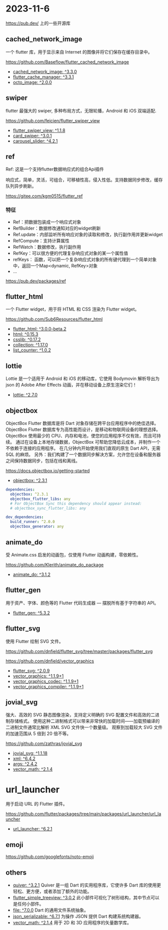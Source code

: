 # 2023-11-6

https://pub.dev/ 上的一些开源库

## cached_network_image

一个 flutter 库，用于显示来自 Internet 的图像并将它们保存在缓存目录中。

https://github.com/Baseflow/flutter_cached_network_image

- [cached_network_image: ^3.3.0](https://pub.dev/packages/cached_network_image)
- [flutter_cache_manager: ^3.3.1](https://pub.dev/packages/flutter_cache_manager)
- [octo_image: ^2.0.0](https://pub.dev/packages/octo_image)

## swiper

flutter 最强大的 swiper, 多种布局方式，无限轮播，Android 和 iOS 双端适配.

https://github.com/feicien/flutter_swiper_view

- [flutter_swiper_view: ^1.1.8](https://pub.dev/packages/flutter_swiper_view)
- [card_swiper: ^3.0.1](https://pub.dev/packages/card_swiper)
- [carousel_slider: ^4.2.1](https://pub.dev/packages/carousel_slider)

## ref

Ref: 这是一个支持flutter数据响应式的组合Api插件

响应式，简单，灵活，可组合，可移植性高，侵入性低。支持数据同步修改，缓存队列异步刷新。

https://gitee.com/kgm0515/flutter_ref

### 特征

- Ref：把数据包装成一个响应式对象
- RefBuilder：数据修改通知对应的widget刷新
- Ref.update：内部监听所有响应对象的读取和修改，执行副作用并更新widget
- RefCompute：支持计算属性
- RefWatch：数据修改，执行副作用
- RefKey：可以很方便的代理复杂响应式对象的某一个属性值
- refKeys： 函数，可以把一个复杂响应式对象的所有键代理到一个简单对象中，返回一个Map<dynamic, RefKey>对象
- ...

https://pub.dev/packages/ref

## flutter_html

一个 Flutter widget，用于将 HTML 和 CSS 渲染为 Flutter widget。

https://github.com/Sub6Resources/flutter_html

- [flutter_html: ^3.0.0-beta.2](https://pub.dev/packages/flutter_html/versions/3.0.0-beta.2)
- [html: ^0.15.3](https://pub.dev/packages/html)
- [csslib: ^0.17.2](https://pub.dev/packages/csslib)
- [collection: ^1.17.0](https://pub.dev/packages/collection)
- [list_counter: ^1.0.2](https://pub.dev/packages/list_counter)

## lottie

Lottie 是一个适用于 Android 和 iOS 的移动库，它使用 Bodymovin 解析导出为 json 的 Adobe After Effects
动画，并在移动设备上原生渲染它们！

- [lottie: ^2.7.0](https://pub.dev/packages/lottie)

## objectbox

ObjectBox Flutter 数据库是将 Dart 对象存储在跨平台应用程序中的绝佳选择。
ObjectBox Flutter 数据库专为高性能而设计，是移动和物联网设备的理想选择。
ObjectBox 使用最少的 CPU、内存和电池，使您的应用程序不仅有效，而且可持续。
通过在设备上本地存储数据，ObjectBox 可帮助您降低云成本，并制作一个不依赖于连接的应用程序。
在几分钟内开始使用我们直观的原生 Dart API，无需 SQL 的麻烦。
另外：我们构建了一个数据同步解决方案，允许您在设备和服务器之间保持数据同步，包括在线和离线。

https://docs.objectbox.io/getting-started

- [objectbox: ^2.3.1](https://pub.dev/packages/objectbox)

```yaml
dependencies:
  objectbox: ^2.3.1
  objectbox_flutter_libs: any
  # For ObjectBox Sync this dependency should appear instead:
  # objectbox_sync_flutter_libs: any

dev_dependencies:
  build_runner: ^2.0.0
  objectbox_generator: any
```

## animate_do

受 Animate.css 启发的动画包，仅使用 Flutter 动画构建，零依赖性。

https://github.com/Klerith/animate_do_package

- [animate_do: ^3.1.2](https://pub.dev/packages/animate_do)

## flutter_gen

用于资产、字体、颜色等的 Flutter 代码生成器 — 摆脱所有基于字符串的 API。

- [flutter_gen: ^5.3.2](https://pub.dev/packages/flutter_gen)

## flutter_svg

使用 Flutter 绘制 SVG 文件。

https://github.com/dnfield/flutter_svg/tree/master/packages/flutter_svg

https://github.com/dnfield/vector_graphics

- [flutter_svg: ^2.0.9](https://pub.dev/packages/flutter_svg)
- [vector_graphics: ^1.1.9+1](https://pub.dev/packages/vector_graphics)
- [vector_graphics_codec: ^1.1.9+1](https://pub.dev/packages/vector_graphics_codec)
- [vector_graphics_compiler: ^1.1.9+1](https://pub.dev/packages/vector_graphics_compiler)

## jovial_svg

强大、高效的 SVG 静态图像渲染，支持定义明确的 SVG 配置文件和高效的二进制存储格式。
使用这种二进制格式可以带来非常快的加载时间——加载预编译的二进制文件通常比解析 XML SVG 文件快一个数量级。
观察到加载较大 SVG 文件的加速范围从 5 倍到 20 倍不等。

https://github.com/zathras/jovial_svg

- [jovial_svg: ^1.1.18](https://pub.dev/packages/jovial_svg)
- [xml: ^6.4.2](https://pub.dev/packages/xml)
- [args: ^2.4.2](https://pub.dev/packages/args)
- [vector_math: ^2.1.4](https://pub.dev/packages/vector_math)

# url_launcher

用于启动 URL 的 Flutter 插件。

https://github.com/flutter/packages/tree/main/packages/url_launcher/url_launcher

- [url_launcher: ^6.2.1](https://pub.dev/packages/url_launcher)

## emoji

https://github.com/googlefonts/noto-emoji

## others

- [quiver: ^3.2.1](https://pub.dev/packages/quiver) Quiver 是一组 Dart 的实用程序库，它使许多 Dart
  库的使用更轻松、更方便，或者添加了额外的功能。
- [flutter_simple_treeview: ^3.0.2](https://pub.dev/packages/flutter_simple_treeview)
  此小部件可视化了树形结构，其中节点可以是任何小部件。
- [file: ^7.0.0](https://pub.dev/packages/file) Dart 的通用文件系统抽象。
- [json_serializable: ^6.7.1](https://pub.dev/packages/json_serializable) 为操作 JSON 提供 Dart
  构建系统构建器。
- [vector_math: ^2.1.4](https://pub.dev/packages/vector_math) 用于 2D 和 3D 应用程序的矢量数学库。